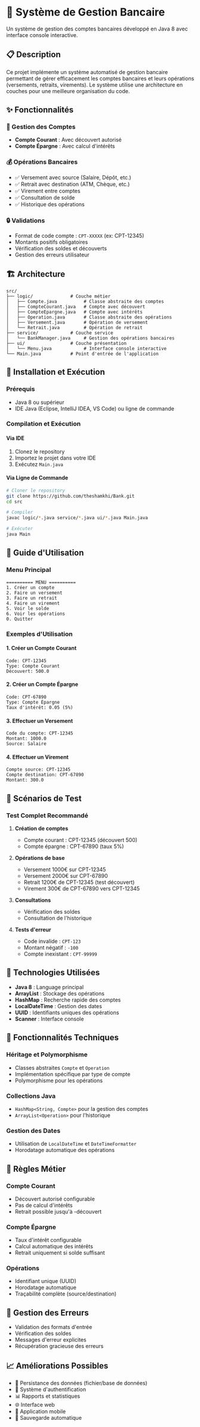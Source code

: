 # 🏦 Système de Gestion Bancaire

Un système de gestion des comptes bancaires développé en Java 8 avec interface console interactive.

## 📋 Description

Ce projet implémente un système automatisé de gestion bancaire permettant de gérer efficacement les comptes bancaires et leurs opérations (versements, retraits, virements). Le système utilise une architecture en couches pour une meilleure organisation du code.

## ✨ Fonctionnalités

### 🏧 Gestion des Comptes
- **Compte Courant** : Avec découvert autorisé
- **Compte Épargne** : Avec calcul d'intérêts

### 💰 Opérations Bancaires
- ✅ Versement avec source (Salaire, Dépôt, etc.)
- ✅ Retrait avec destination (ATM, Chèque, etc.)
- ✅ Virement entre comptes
- ✅ Consultation de solde
- ✅ Historique des opérations

### 🔒 Validations
- Format de code compte : `CPT-XXXXX` (ex: CPT-12345)
- Montants positifs obligatoires
- Vérification des soldes et découverts
- Gestion des erreurs utilisateur

## 🏗️ Architecture

```
src/
├── logic/              # Couche métier
│   ├── Compte.java          # Classe abstraite des comptes
│   ├── CompteCourant.java   # Compte avec découvert
│   ├── CompteEpargne.java   # Compte avec intérêts
│   ├── Operation.java       # Classe abstraite des opérations
│   ├── Versement.java       # Opération de versement
│   └── Retrait.java         # Opération de retrait
├── service/            # Couche service
│   └── BankManager.java     # Gestion des opérations bancaires
├── ui/                 # Couche présentation
│   └── Menu.java            # Interface console interactive
└── Main.java           # Point d'entrée de l'application
```

## 🚀 Installation et Exécution

### Prérequis
- Java 8 ou supérieur
- IDE Java (Eclipse, IntelliJ IDEA, VS Code) ou ligne de commande

### Compilation et Exécution

#### Via IDE
1. Clonez le repository
2. Importez le projet dans votre IDE
3. Exécutez `Main.java`

#### Via Ligne de Commande
```bash
# Cloner le repository
git clone https://github.com/theshamkhi/Bank.git
cd src

# Compiler
javac logic/*.java service/*.java ui/*.java Main.java

# Exécuter
java Main
```

## 📖 Guide d'Utilisation

### Menu Principal
```
========== MENU ==========
1. Créer un compte
2. Faire un versement
3. Faire un retrait
4. Faire un virement
5. Voir le solde
6. Voir les opérations
0. Quitter
```

### Exemples d'Utilisation

#### 1. Créer un Compte Courant
```
Code: CPT-12345
Type: Compte Courant
Découvert: 500.0
```

#### 2. Créer un Compte Épargne
```
Code: CPT-67890
Type: Compte Épargne
Taux d'intérêt: 0.05 (5%)
```

#### 3. Effectuer un Versement
```
Code du compte: CPT-12345
Montant: 1000.0
Source: Salaire
```

#### 4. Effectuer un Virement
```
Compte source: CPT-12345
Compte destination: CPT-67890
Montant: 300.0
```

## 🧪 Scénarios de Test

### Test Complet Recommandé

1. **Création de comptes**
    - Compte courant : CPT-12345 (découvert 500)
    - Compte épargne : CPT-67890 (taux 5%)

2. **Opérations de base**
    - Versement 1000€ sur CPT-12345
    - Versement 2000€ sur CPT-67890
    - Retrait 1200€ de CPT-12345 (test découvert)
    - Virement 300€ de CPT-67890 vers CPT-12345

3. **Consultations**
    - Vérification des soldes
    - Consultation de l'historique

4. **Tests d'erreur**
    - Code invalide : `CPT-123`
    - Montant négatif : `-100`
    - Compte inexistant : `CPT-99999`

## 🔧 Technologies Utilisées

- **Java 8** : Language principal
- **ArrayList** : Stockage des opérations
- **HashMap** : Recherche rapide des comptes
- **LocalDateTime** : Gestion des dates
- **UUID** : Identifiants uniques des opérations
- **Scanner** : Interface console

## 📝 Fonctionnalités Techniques

### Héritage et Polymorphisme
- Classes abstraites `Compte` et `Operation`
- Implémentation spécifique par type de compte
- Polymorphisme pour les opérations

### Collections Java
- `HashMap<String, Compte>` pour la gestion des comptes
- `ArrayList<Operation>` pour l'historique

### Gestion des Dates
- Utilisation de `LocalDateTime` et `DateTimeFormatter`
- Horodatage automatique des opérations

## 🎯 Règles Métier

### Compte Courant
- Découvert autorisé configurable
- Pas de calcul d'intérêts
- Retrait possible jusqu'à -découvert

### Compte Épargne
- Taux d'intérêt configurable
- Calcul automatique des intérêts
- Retrait uniquement si solde suffisant

### Opérations
- Identifiant unique (UUID)
- Horodatage automatique
- Traçabilité complète (source/destination)

## 🐛 Gestion des Erreurs

- Validation des formats d'entrée
- Vérification des soldes
- Messages d'erreur explicites
- Récupération gracieuse des erreurs

## 📈 Améliorations Possibles

- 💾 Persistance des données (fichier/base de données)
- 🔐 Système d'authentification
- 📊 Rapports et statistiques
- 🌐 Interface web
- 📱 Application mobile
- 🔄 Sauvegarde automatique